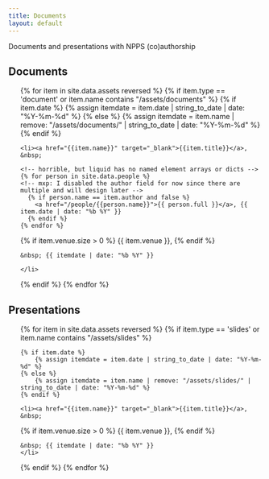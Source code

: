 ```yaml
---
title: Documents
layout: default
---
```


<!-- add items to _data/assets, and add materials to assets/documents and assets/slides -->

Documents and presentations with NPPS (co)authorship

## Documents

<ul>
{% for item in site.data.assets reversed %}
  {% if item.type == 'document' or item.name contains "/assets/documents" %}
    {% if item.date %}
        {% assign itemdate = item.date | string_to_date | date: "%Y-%m-%d" %}
    {% else %}
        {% assign itemdate = item.name | remove: "/assets/documents/" | string_to_date | date: "%Y-%m-%d" %}
    {% endif %}

    <li><a href="{{item.name}}" target="_blank">{{item.title}}</a>, &nbsp;
    
    <!-- horrible, but liquid has no named element arrays or dicts -->
    {% for person in site.data.people %}
    <!-- mxp: I disabled the author field for now since there are multiple and will design later -->
      {% if person.name == item.author and false %}
        <a href="/people/{{person.name}}">{{ person.full }}</a>, {{ item.date | date: "%b %Y" }}
      {% endif %}
    {% endfor %}
  {% if item.venue.size > 0 %}
    {{ item.venue }},
  {% endif %}

    &nbsp; {{ itemdate | date: "%b %Y" }}
    
    </li>
  {% endif %}
{% endfor %}
</ul>

## Presentations

<ul>
{% for item in site.data.assets reversed %}
  {% if item.type == 'slides' or item.name contains "/assets/slides" %}

    {% if item.date %}
        {% assign itemdate = item.date | string_to_date | date: "%Y-%m-%d" %}
    {% else %}
        {% assign itemdate = item.name | remove: "/assets/slides/" | string_to_date | date: "%Y-%m-%d" %}
    {% endif %}

    <li><a href="{{item.name}}" target="_blank">{{item.title}}</a>, &nbsp;

<!--

  {% assign authors = item.author | split: " " %}
  {% for author in authors %}
    {% for person in site.data.people %}
      {% if person.name == author %}
        <a href="/people/{{person.name}}">{{ person.full }}</a> &nbsp; 
      {% endif %}
    {% endfor %}
  {% endfor %}

-->

  {% if item.venue.size > 0 %}
    {{ item.venue }},
  {% endif %}

    &nbsp; {{ itemdate | date: "%b %Y" }}
    </li>
  {% endif %}
{% endfor %}
</ul>
